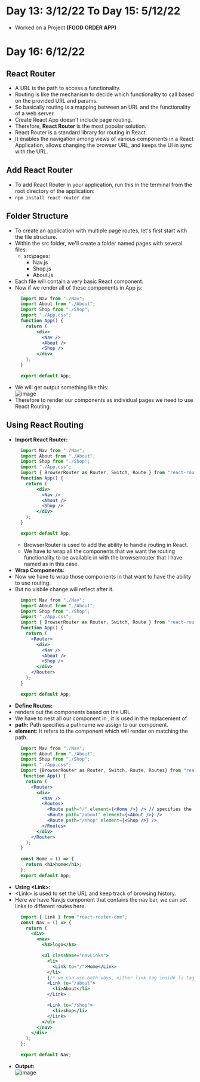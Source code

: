 # Day 13: 3/12/22 To Day 15: 5/12/22
- Worked on a Project **(FOOD ORDER APP)**
# Day 16: 6/12/22
## React Router 
- A URL is the path to access a functionality. 
- Routing is like the mechanism to decide which functionality to call based on the provided URL and params. 
- So basically routing is a mapping between an URL and the functionality of a web server.
- Create React App doesn't include page routing.
- Therefore, **React Router** is the most popular solution.
- React Router is a standard library for routing in React. 
- It enables the navigation among views of various components in a React Application, allows changing the browser URL, and keeps the UI in sync with the URL.
## Add React Router
- To add React Router in your application, run this in the terminal from the root directory of the application:
- `npm install react-router dom`
## Folder Structure
- To create an application with multiple page routes, let's first start with the file structure.
- Within the src folder, we'll create a folder named pages with several files:
  - src\pages\:
    - Nav.js
    - Shop.js
    - About.js
- Each file will contain a very basic React  component.
- Now if we render all of these components in App js: 
  ```jsx
    import Nav from "./Nav";
    import About from "./About";
    import Shop from "./Shop";
    import "./App.css";
    function App() {
      return (
          <div>
            <Nav />
            <About />
            <Shop />
          </div>
      );
    }

    export default App;
  ```
 - We will get output something like this: <br>
 ![image](https://user-images.githubusercontent.com/88162824/205910723-772cda68-76a3-4703-8461-e7a5772c8952.png)
- Therefore to render our components as individual pages we need to use React Routing. 
## Using React Routing
- **Import React Router:**
  ```jsx 
    import Nav from "./Nav";
    import About from "./About";
    import Shop from "./Shop";
    import "./App.css";
    import { BrowserRouter as Router, Switch, Route } from "react-router-dom";
    function App() {
      return (
          <div>
            <Nav />
            <About />
            <Shop />
          </div>
      );
    }

    export default App;
  ```
  - BrowserRouter is used to add the ability to handle routing in React. 
  - We have to wrap all the components that we want the routing functionality to be available in with the browserrouter that I have named as <Router> in this case. 
- **Wrap Components:**
- Now we have to wrap those components in <Router> that want to have the ability to use routing.
- But no visbile change will reflect after it. 
  ```jsx
    import Nav from "./Nav";
    import About from "./About";
    import Shop from "./Shop";
    import "./App.css";
    import { BrowserRouter as Router, Switch, Route } from "react-router-dom";
    function App() {
      return (
        <Router>
          <div>
            <Nav />
            <About />
            <Shop />
          </div>
        </Router>
      );
    }

    export default App;

  ```
- **Define Routes:**
- <Route> renders out the components based on the URL.
- We have to nest all our <Route> component in <Routes>, it is used in the replacement of <switch>
- **path:** Path specifies a pathname we assign to our component.
- **element:** It refers to the component which will render on matching the path. 
  ```jsx
    import Nav from "./Nav";
    import About from "./About";
    import Shop from "./Shop";
    import "./App.css";
    import {BrowserRouter as Router, Switch, Route, Routes} from "react-router-dom";
     function App() {
      return (
        <Router>
          <div>
            <Nav />
            <Routes>
              <Route path="/" element={<Home />} /> // specifies the home page 
              <Route path="/about" element={<About />} />
              <Route path="/shop" element={<Shop />} />
            </Routes>
          </div>
        </Router>
      );
    }

    const Home = () => {
      return <h1>home</h1>;
    };
    export default App;

  ```
- **Using \<Link>:**
- \<Link> is used to set the URL and keep track of browsing history.
- Here we have Nav.js component that contains the  nav bar, we can set links to different routes here. 
  ```jsx 
    import { Link } from "react-router-dom";
    const Nav = () => {
      return (
        <div>
          <nav>
            <h3>logo</h3>

            <ul className="navLinks">
              <li>
                <Link to="/">Home</Link>
              </li>
              {/* we can use both ways, either link tag inside li tag or li tag inside link */}
              <Link to="/about">
                <li>About</li>
              </Link>

              <Link to="/shop">
                <li>shop</li>
              </Link>
            </ul>
          </nav>
        </div>
      );
    };

    export default Nav;

  ```
- **Output:** <br>
  ![image](https://user-images.githubusercontent.com/88162824/205932397-8e05662e-1aac-433f-8702-b028194db6ba.png)
